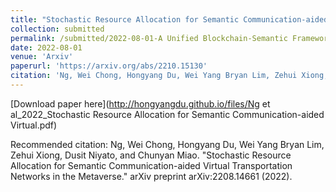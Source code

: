 ```yaml
---
title: "Stochastic Resource Allocation for Semantic Communication-aided Virtual Transportation Networks in the Metaverse"
collection: submitted
permalink: /submitted/2022-08-01-A Unified Blockchain-Semantic Framework for Wireless Edge Intelligence Enabled Web 3.0
date: 2022-08-01
venue: 'Arxiv'
paperurl: 'https://arxiv.org/abs/2210.15130'
citation: 'Ng, Wei Chong, Hongyang Du, Wei Yang Bryan Lim, Zehui Xiong, Dusit Niyato, and Chunyan Miao. "Stochastic Resource Allocation for Semantic Communication-aided Virtual Transportation Networks in the Metaverse." arXiv preprint arXiv:2208.14661 (2022).'
---
```


[Download paper here](http://hongyangdu.github.io/files/Ng et al_2022_Stochastic Resource Allocation for Semantic Communication-aided Virtual.pdf)

Recommended citation: Ng, Wei Chong, Hongyang Du, Wei Yang Bryan Lim, Zehui Xiong, Dusit Niyato, and Chunyan Miao. "Stochastic Resource Allocation for Semantic Communication-aided Virtual Transportation Networks in the Metaverse." arXiv preprint arXiv:2208.14661 (2022).
